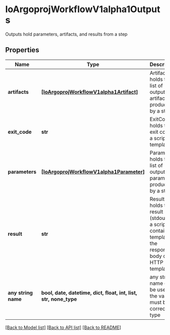 # IoArgoprojWorkflowV1alpha1Outputs

Outputs hold parameters, artifacts, and results from a step

## Properties
Name | Type | Description | Notes
------------ | ------------- | ------------- | -------------
**artifacts** | [**[IoArgoprojWorkflowV1alpha1Artifact]**](IoArgoprojWorkflowV1alpha1Artifact.md) | Artifacts holds the list of output artifacts produced by a step | [optional] 
**exit_code** | **str** | ExitCode holds the exit code of a script template | [optional] 
**parameters** | [**[IoArgoprojWorkflowV1alpha1Parameter]**](IoArgoprojWorkflowV1alpha1Parameter.md) | Parameters holds the list of output parameters produced by a step | [optional] 
**result** | **str** | Result holds the result (stdout) of a script or container template, or the response body of an HTTP template | [optional] 
**any string name** | **bool, date, datetime, dict, float, int, list, str, none_type** | any string name can be used but the value must be the correct type | [optional]

[[Back to Model list]](../README.md#documentation-for-models) [[Back to API list]](../README.md#documentation-for-api-endpoints) [[Back to README]](../README.md)


